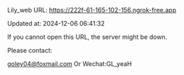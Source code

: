 Lily_web URL: https://222f-61-165-102-156.ngrok-free.app

Updated at: 2024-12-06 06:41:32

If you cannot open this URL, the server might be down.

Please contact: 

goley04@foxmail.com Or Wechat:GL_yeaH